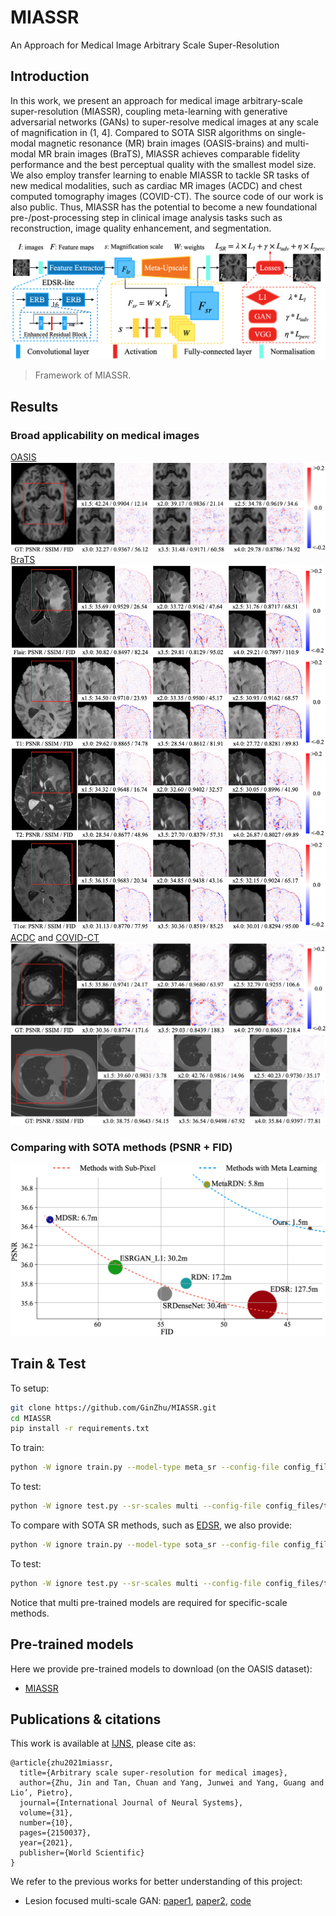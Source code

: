 # MIASSR
An Approach for Medical Image Arbitrary Scale Super-Resolution

## Introduction
In this work, we present an approach for medical image arbitrary-scale super-resolution (MIASSR), coupling meta-learning with generative adversarial networks (GANs) to super-resolve medical images at any scale of magnification in (1, 4]. Compared to SOTA SISR algorithms on single-modal magnetic resonance (MR) brain images (OASIS-brains) and multi-modal MR brain images (BraTS), MIASSR achieves comparable fidelity performance and the best perceptual quality with the smallest model size. We also employ transfer learning to enable MIASSR to tackle SR tasks of new medical modalities, such as cardiac MR images (ACDC) and chest computed tomography images (COVID-CT). The source code of our work is also public. Thus, MIASSR has the potential to become a new foundational pre-/post-processing step in clinical image analysis tasks such as reconstruction, image quality enhancement, and segmentation.

![](./figures/MIASSR_net.png)
> Framework of MIASSR.

## Results
### Broad applicability on medical images
[OASIS](https://www.oasis-brains.org/)
![](./figures/OAS1_0003_MR1_slice_60.png)
[BraTS](https://www.med.upenn.edu/cbica/brats2020/data.html)
![](./figures/BraTS_example.png)
[ACDC](https://www.creatis.insa-lyon.fr/Challenge/acdc/databases.html) and [COVID-CT](https://covid-segmentation.grand-challenge.org/Data/)
![](./figures/acdc_covid_example.png)

### Comparing with SOTA methods (PSNR + FID)
![On OASIS](./figures/NumParas.png)


## Train & Test
To setup:
```bash
git clone https://github.com/GinZhu/MIASSR.git
cd MIASSR
pip install -r requirements.txt
```
To train:
```bash
python -W ignore train.py --model-type meta_sr --config-file config_files/meta_sr_example.ini
```
To test:
```bash
python -W ignore test.py --sr-scales multi --config-file config_files/testing_meta_sr_example.ini
```
To compare with SOTA SR methods, such as [EDSR](https://arxiv.org/abs/1707.02921), we also provide:
```bash
python -W ignore train.py --model-type sota_sr --config-file config_files/sota_sr_example.ini
```
To test:
```bash
python -W ignore test.py --sr-scales multi --config-file config_files/testing_sota_sr_example.ini
```
Notice that multi pre-trained models are required for specific-scale methods.

## Pre-trained models
Here we provide pre-trained models to download (on the OASIS dataset):
- [MIASSR]()

## Publications & citations
This work is available at [IJNS](https://www.worldscientific.com/doi/10.1142/S0129065721500374), please cite as:
```
@article{zhu2021miassr,
  title={Arbitrary scale super-resolution for medical images},
  author={Zhu, Jin and Tan, Chuan and Yang, Junwei and Yang, Guang and Lio’, Pietro},
  journal={International Journal of Neural Systems},
  volume={31},
  number={10},
  pages={2150037},
  year={2021},
  publisher={World Scientific}
}
```
We refer to the previous works for better understanding of this project:
- Lesion focused multi-scale GAN: [paper1](https://arxiv.org/abs/1810.06693), [paper2](https://arxiv.org/abs/1901.03419), [code](https://github.com/GinZhu/msgan)